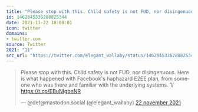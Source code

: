 ```yaml
---
title: "Please stop with this. Child safety is not FUD, nor disingenuous. Here is what happened with Faceboo..."
id: 1462845336288825344
date: 2021-11-22 18:08:01
icon: twitter
domains:
- twitter.com
source: Twitter
2021: "11"
src_url: "https://twitter.com/elegant_wallaby/status/1462845336288825344"
---
```

<blockquote class="twitter-tweet" data-lang="nl" data-dnt="true"><p lang="en" dir="ltr">Please stop with this. Child safety is not FUD, nor disingenuous. Here is what happened with Facebook&#39;s haphazard E2EE plan, from someone who was there and familiar with the underlying systems. 1/ <a href="https://t.co/EBuNIgbnNR">https://t.co/EBuNIgbnNR</a></p>&mdash; @det@mastodon.social (@elegant_wallaby) <a href="https://twitter.com/elegant_wallaby/status/1462845336288825344?ref_src=twsrc%5Etfw">22 november 2021</a></blockquote>
<script async src="https://platform.twitter.com/widgets.js" charset="utf-8"></script>

